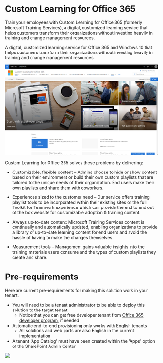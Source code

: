 # Custom Learning for Office 365

Train your employees with Custom Learning for Office 365 (formerly Microsoft Training Services), a digital, customized learning service that helps customers transform their organizations without investing heavily in training and change management resources.

A digital, customized learning service for Office 365 and Windows 10 that helps customers transform their organizations without investing heavily in training and change management resources

![Custom Learning](./o365cl-frontpage.png)

Custom Learning for Office 365 solves these problems by delivering:

- Customizable, flexible content – Admins choose to hide or show content based on their environment or build their own custom playlists that are tailored to the unique needs of their organization. End users make their own playlists and share them with coworkers.

- Experiences sized to the customer need – Our service offers training playlist tools to be incorporated within their existing sites or the full Toolkit for Teamwork experience which can provide the end to end out of the box website for customizable adoption & training content.

- Always up-to-date content: Microsoft Training Services content is continually and automatically updated, enabling organizations to provide a library of up-to-date learning content for end users and avoid the hassle of having to make the changes themselves.

- Measurement tools – Management gains valuable insights into the training materials users consume and the types of custom playlists they create and share.

# Pre-requirements

Here are current pre-requirements for making this solution work in your tenant.

- You will need to be a tenant administrator to be able to deploy this solution to the target tenant
    - Notice that you can get free developer tenant from [Office 365 developer program](https://developer.microsoft.com/en-us/office/dev-program), if needed
- Automatic end-to-end provisioning only works with English tenants
    - All solutions and web parts are also English in the current implementation
- A tenant 'App Catalog' must have been created within the 'Apps' option of the SharePoint Admin Center

<img src="https://telemetry.sharepointpnp.com/sp-dev-provisioning-templates/O365Learning" />